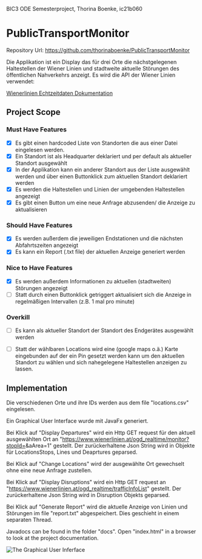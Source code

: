 BIC3 ODE Semesterproject, Thorina Boenke, ic21b060

# PublicTransportMonitor
Repository Url: https://github.com/thorinaboenke/PublicTransportMonitor

Die Applikation ist ein Display das für drei Orte die nächstgelegenen Haltestellen der Wiener Linien und stadtweite aktuelle Störungen des öffentlichen Nahverkehrs anzeigt.
Es wird die API der Wiener Linien verwendet:

[Wienerlinien Echtzeitdaten Dokumentation](https://www.wienerlinien.at/ogd_realtime/doku/ogd/wienerlinien-echtzeitdaten-dokumentation.pdf)


## Project Scope
### Must Have Features

- [x] Es gibt einen hardcoded Liste von Standorten die aus einer Datei eingelesen werden.
- [x] Ein Standort ist als Headquarter deklariert und per default als aktueller Standort ausgewählt
- [x] In der Applikation kann ein anderer Standort aus der Liste ausgewählt werden und über einen Buttonklick zum aktuellen Standort deklariert werden
- [x] Es werden die Haltestellen und Linien der umgebenden Haltestellen angezeigt 
- [x] Es gibt einen Button um eine neue Anfrage abzusenden/ die Anzeige zu aktualisieren

### Should Have Features

- [x] Es werden außerdem die jeweiligen Endstationen und die nächsten Abfahrtszeiten angezeigt
- [x] Es kann ein Report (.txt file) der aktuellen Anzeige generiert werden

### Nice to Have Features
- [x] Es werden außerdem Informationen zu aktuellen (stadtweiten) Störungen angezeigt
- [ ] Statt durch einen Buttonklick getriggert aktualisiert sich die Anzeige in regelmäßigen Intervallen (z.B. 1 mal pro minute)

### Overkill
- [ ] Es kann als aktueller Standort der Standort des Endgerätes ausgewählt werden
- [ ] Statt der wählbaren Locations wird eine (google maps o.ä.) Karte eingebunden auf der ein Pin gesetzt werden kann um den aktuellen Standort zu wählen und sich nahegelegene Haltestellen anzeigen zu lassen.


## Implementation
Die verschiedenen Orte und ihre IDs werden aus dem file "locations.csv" eingelesen.

Ein Graphical User Interface wurde mit JavaFx generiert.

Bei Klick auf "Display Departures" wird ein Http GET request für den aktuell ausgewählten Ort an "https://www.wienerlinien.at/ogd_realtime/monitor?stopId=<ID>&aArea=1"
gestellt. Der zurückerhaltene Json String wird in Objekte für LocationsStops, Lines und Deaprtures geparsed.

Bei Klick auf "Change Locations" wird der ausgewählte Ort gewechselt ohne eine neue Anfrage zustellen.

Bei Klick auf "Display Disruptions" wird ein Http GET request an "https://www.wienerlinien.at/ogd_realtime/trafficInfoList" gestellt. Der zurückerhaltene Json String wird in Disruption Objekts geparsed.

Bei Klick auf "Generate Report" wird die aktuelle Anzeige von Linien und Störungen im file "report.txt" abgespeichert. Dies geschieht in einem separaten Thread.

Javadocs can be found in the folder "docs". Open "index.html" in a browser to look at the project documentation.

![The Graphical User Inferface](https://github.com/thorinaboenke/PublicTransportMonitor/blob/main/src/main/resources/at/fhtw/publictransportmonitor/Screenshot%202022-12-28%20at%2014.59.27.png "GUI")





